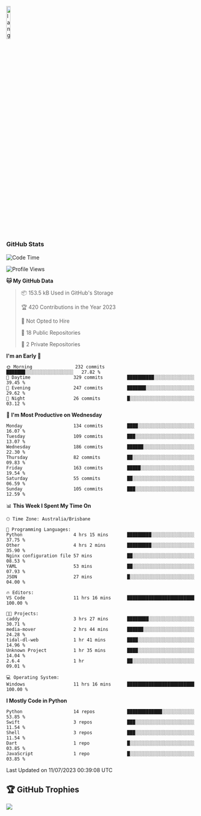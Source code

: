 <p align="left"><img width=15%" src="https://github.com/alansmathew/alansmathew/raw/master/lang.gif" alt="lang image here" /></p>

# <h3 align="left">GitHub Stats</h3>

<!--START_SECTION:waka-->
![Code Time](http://img.shields.io/badge/Code%20Time-286%20hrs-blue)

![Profile Views](http://img.shields.io/badge/Profile%20Views-0-blue)

**🐱 My GitHub Data** 

> 📦 153.5 kB Used in GitHub's Storage 
 > 
> 🏆 420 Contributions in the Year 2023
 > 
> 🚫 Not Opted to Hire
 > 
> 📜 18 Public Repositories 
 > 
> 🔑 2 Private Repositories 
 > 
**I'm an Early 🐤** 

```text
🌞 Morning                232 commits         ███████░░░░░░░░░░░░░░░░░░   27.82 % 
🌆 Daytime                329 commits         ██████████░░░░░░░░░░░░░░░   39.45 % 
🌃 Evening                247 commits         ███████░░░░░░░░░░░░░░░░░░   29.62 % 
🌙 Night                  26 commits          █░░░░░░░░░░░░░░░░░░░░░░░░   03.12 % 
```
📅 **I'm Most Productive on Wednesday** 

```text
Monday                   134 commits         ████░░░░░░░░░░░░░░░░░░░░░   16.07 % 
Tuesday                  109 commits         ███░░░░░░░░░░░░░░░░░░░░░░   13.07 % 
Wednesday                186 commits         ██████░░░░░░░░░░░░░░░░░░░   22.30 % 
Thursday                 82 commits          ██░░░░░░░░░░░░░░░░░░░░░░░   09.83 % 
Friday                   163 commits         █████░░░░░░░░░░░░░░░░░░░░   19.54 % 
Saturday                 55 commits          ██░░░░░░░░░░░░░░░░░░░░░░░   06.59 % 
Sunday                   105 commits         ███░░░░░░░░░░░░░░░░░░░░░░   12.59 % 
```


📊 **This Week I Spent My Time On** 

```text
🕑︎ Time Zone: Australia/Brisbane

💬 Programming Languages: 
Python                   4 hrs 15 mins       █████████░░░░░░░░░░░░░░░░   37.75 % 
Other                    4 hrs 2 mins        █████████░░░░░░░░░░░░░░░░   35.90 % 
Nginx configuration file 57 mins             ██░░░░░░░░░░░░░░░░░░░░░░░   08.53 % 
YAML                     53 mins             ██░░░░░░░░░░░░░░░░░░░░░░░   07.93 % 
JSON                     27 mins             █░░░░░░░░░░░░░░░░░░░░░░░░   04.00 % 

🔥 Editors: 
VS Code                  11 hrs 16 mins      █████████████████████████   100.00 % 

🐱‍💻 Projects: 
caddy                    3 hrs 27 mins       ████████░░░░░░░░░░░░░░░░░   30.71 % 
media-mover              2 hrs 44 mins       ██████░░░░░░░░░░░░░░░░░░░   24.28 % 
tidal-dl-web             1 hr 41 mins        ████░░░░░░░░░░░░░░░░░░░░░   14.96 % 
Unknown Project          1 hr 35 mins        ████░░░░░░░░░░░░░░░░░░░░░   14.04 % 
2.6.4                    1 hr                ██░░░░░░░░░░░░░░░░░░░░░░░   09.01 % 

💻 Operating System: 
Windows                  11 hrs 16 mins      █████████████████████████   100.00 % 
```

**I Mostly Code in Python** 

```text
Python                   14 repos            █████████████░░░░░░░░░░░░   53.85 % 
Swift                    3 repos             ███░░░░░░░░░░░░░░░░░░░░░░   11.54 % 
Shell                    3 repos             ███░░░░░░░░░░░░░░░░░░░░░░   11.54 % 
Dart                     1 repo              █░░░░░░░░░░░░░░░░░░░░░░░░   03.85 % 
JavaScript               1 repo              █░░░░░░░░░░░░░░░░░░░░░░░░   03.85 % 
```




 Last Updated on 11/07/2023 00:39:08 UTC
<!--END_SECTION:waka-->

## 🏆 GitHub Trophies

![](https://github-profile-trophy.vercel.app/?username=samh06&theme=discord&no-frame=true&no-bg=false&margin-w=4)
